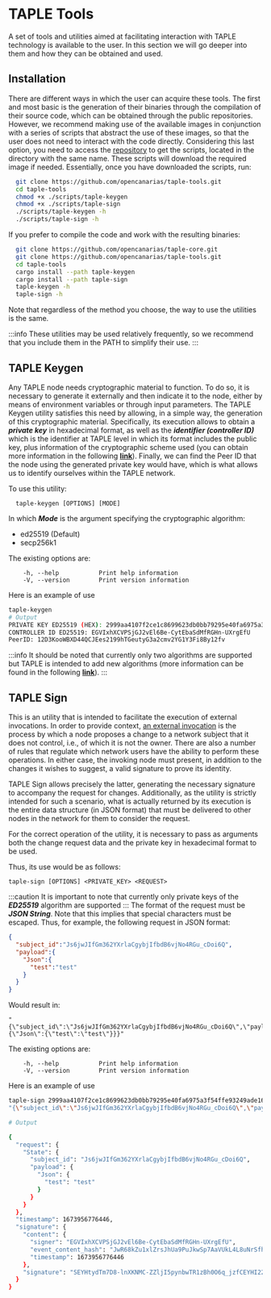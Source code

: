 # TAPLE Tools

A set of tools and utilities aimed at facilitating interaction with TAPLE technology is available to the user. In this section we will go deeper into them and how they can be obtained and used.

## Installation

There are different ways in which the user can acquire these tools. The first and most basic is the generation of their binaries through the compilation of their source code, which can be obtained through the public repositories. However, we recommend making use of the available images in conjunction with a series of scripts that abstract the use of these images, so that the user does not need to interact with the code directly. Considering this last option, you need to access the [repository](https://github.com/opencanarias/taple-tools) to get the scripts, located in the directory with the same name. These scripts will download the required image if needed. Essentially, once you have downloaded the scripts, run:


```bash
  git clone https://github.com/opencanarias/taple-tools.git
  cd taple-tools
  chmod +x ./scripts/taple-keygen
  chmod +x ./scripts/taple-sign
  ./scripts/taple-keygen -h
  ./scripts/taple-sign -h
```

If you prefer to compile the code and work with the resulting binaries:

```bash
  git clone https://github.com/opencanarias/taple-core.git
  git clone https://github.com/opencanarias/taple-tools.git
  cd taple-tools
  cargo install --path taple-keygen
  cargo install --path taple-sign
  taple-keygen -h
  taple-sign -h
```

Note that regardless of the method you choose, the way to use the utilities is the same.

:::info
These utilities may be used relatively frequently, so we recommend that you include them in the PATH to simplify their use.
:::

## TAPLE Keygen

Any TAPLE node needs cryptographic material to function. To do so, it is necessary to generate it externally and then indicate it to the node, either by means of environment variables or through input parameters. The TAPLE Keygen utility satisfies this need by allowing, in a simple way, the generation of this cryptographic material. Specifically, its execution allows to obtain a ***private key*** in hexadecimal format, as well as the ***identifier (controller ID)*** which is the identifier at TAPLE level in which its format includes the public key, plus information of the cryptographic scheme used (you can obtain more information in the following **[link](../technology/identity)**). Finally, we can find the Peer ID that the node using the generated private key would have, which is what allows us to identify ourselves within the TAPLE network.

To use this utility:
```
  taple-keygen [OPTIONS] [MODE]
```

In which ***Mode*** is the argument specifying the cryptographic algorithm:
- ed25519 (Default)
- secp256k1

The existing options are:
```
    -h, --help           Print help information
    -V, --version        Print version information
```

Here is an example of use
```bash
taple-keygen
# Output
PRIVATE KEY ED25519 (HEX): 2999aa4107f2ce1c8699623db0bb79295e40fa6975a3f54ffe93249ade16d775
CONTROLLER ID ED25519: EGVIxhXCVPSjGJ2vEl6Be-CytEbaSdMfRGHn-UXrgEfU
PeerID: 12D3KooWBXD44QCJEes2199hTGeutyG3a2cmv2YG1Y3Fi8By12fv
```

:::info
It should be noted that currently only two algorithms are supported but TAPLE is intended to add new algorithms (more information can be found in the following **[link](../technology/what-is-taple#objectives)**).
:::

## TAPLE Sign

This is an utility that is intended to facilitate the execution of external invocations. In order to provide context, [an external invocation](../technology/event-life-cycle.md) is the process by which a node proposes a change to a network subject that it does not control, i.e., of which it is not the owner. There are also a number of rules that regulate which network users have the ability to perform these operations. In either case, the invoking node must present, in addition to the changes it wishes to suggest, a valid signature to prove its identity.

TAPLE Sign allows precisely the latter, generating the necessary signature to accompany the request for changes. Additionally, as the utility is strictly intended for such a scenario, what is actually returned by its execution is the entire data structure (in JSON format) that must be delivered to other nodes in the network for them to consider the request.

For the correct operation of the utility, it is necessary to pass as arguments both the change request data and the private key in hexadecimal format to be used.

Thus, its use would be as follows:

```
taple-sign [OPTIONS] <PRIVATE_KEY> <REQUEST>
```

:::caution
It is important to note that currently only private keys of the ***ED25519*** algorithm are supported
:::
The format of the request must be ***JSON String***. Note that this implies that special characters must be escaped. Thus, for example, the following request in JSON format:
```json
{
  "subject_id":"Js6jwJIfGm362YXrlaCgybjIfbdB6vjNo4RGu_cDoi6Q",
  "payload":{
    "Json":{
      "test":"test"
    }
  }
}
```

Would result in:

```
"{\"subject_id\":\"Js6jwJIfGm362YXrlaCgybjIfbdB6vjNo4RGu_cDoi6Q\",\"payload\":{\"Json\":{\"test\":\"test\"}}}"
``` 

The existing options are:
```
    -h, --help           Print help information
    -V, --version        Print version information
```

Here is an example of use
```bash
taple-sign 2999aa4107f2ce1c8699623db0bb79295e40fa6975a3f54ffe93249ade16d775 \
"{\"subject_id\":\"Js6jwJIfGm362YXrlaCgybjIfbdB6vjNo4RGu_cDoi6Q\",\"payload\":{\"Json\":{\"test\":\"test\"}}}"

# Output

{
  "request": {
    "State": {
      "subject_id": "Js6jwJIfGm362YXrlaCgybjIfbdB6vjNo4RGu_cDoi6Q",
      "payload": {
        "Json": {
          "test": "test"
        }
      }
    }
  },
  "timestamp": 1673956776446,
  "signature": {
    "content": {
      "signer": "EGVIxhXCVPSjGJ2vEl6Be-CytEbaSdMfRGHn-UXrgEfU",
      "event_content_hash": "JwR68kZu1xlZrsJhUa9PuJkwSp7AaVUkL4L8uNrSfhEs",
      "timestamp": 1673956776446
    },
    "signature": "SEYHtydTm7D8-lnXKNMC-ZZljI5pynbwTR1zBh0O6q_jzfCEYHI22tlGjso2s7OJ_IOK9McMVcJKSzY2asuQ3ZBw"
  }
}
```
